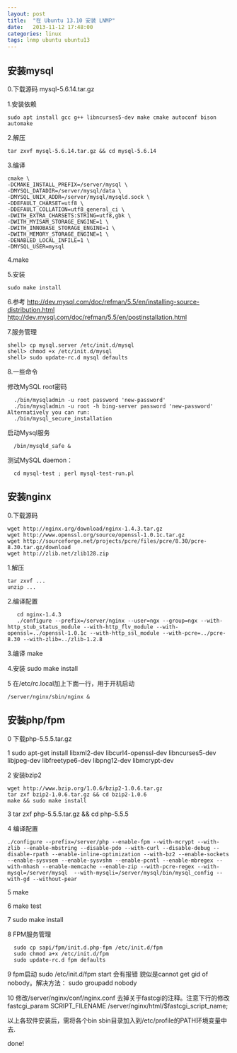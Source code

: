 ```yaml
---
layout: post
title:  "在 Ubuntu 13.10 安装 LNMP"
date:   2013-11-12 17:48:00
categories: linux
tags: lnmp ubuntu ubuntu13
---
```


## 安装mysql

0.下载源码 mysql-5.6.14.tar.gz

1.安装依赖

	sudo apt install gcc g++ libncurses5-dev make cmake autoconf bison automake

2.解压

	tar zxvf mysql-5.6.14.tar.gz && cd mysql-5.6.14

3.编译

	cmake \
	-DCMAKE_INSTALL_PREFIX=/server/mysql \
	-DMYSQL_DATADIR=/server/mysql/data \
	-DMYSQL_UNIX_ADDR=/server/mysql/mysqld.sock \
	-DDEFAULT_CHARSET=utf8 \
	-DDEFAULT_COLLATION=utf8_general_ci \
	-DWITH_EXTRA_CHARSETS:STRING=utf8,gbk \
	-DWITH_MYISAM_STORAGE_ENGINE=1 \
	-DWITH_INNOBASE_STORAGE_ENGINE=1 \
	-DWITH_MEMORY_STORAGE_ENGINE=1 \
	-DENABLED_LOCAL_INFILE=1 \
	-DMYSQL_USER=mysql 

4.make

5.安装

	sudo make install

6.参考 
   http://dev.mysql.com/doc/refman/5.5/en/installing-source-distribution.html  
   http://dev.mysql.com/doc/refman/5.5/en/postinstallation.html

7.服务管理

	shell> cp mysql.server /etc/init.d/mysql
	shell> chmod +x /etc/init.d/mysql
	shell> sudo update-rc.d mysql defaults

8.一些命令

修改MySQL root密码

	  ./bin/mysqladmin -u root password 'new-password'
	  ./bin/mysqladmin -u root -h bing-server password 'new-password'
	Alternatively you can run:
	  ./bin/mysql_secure_installation

启动Mysql服务

	  /bin/mysqld_safe &

测试MySQL daemon：

	  cd mysql-test ; perl mysql-test-run.pl


## 安装nginx

0.下载源码

    wget http://nginx.org/download/nginx-1.4.3.tar.gz
    wget http://www.openssl.org/source/openssl-1.0.1c.tar.gz
    wget http://sourceforge.net/projects/pcre/files/pcre/8.30/pcre-8.30.tar.gz/download
    wget http://zlib.net/zlib128.zip

1.解压

	tar zxvf ...
	unzip ...

2.编译配置

	   cd nginx-1.4.3
	   ./configure --prefix=/server/nginx --user=ngx --group=ngx --with-http_stub_status_module --with-http_flv_module --with-openssl=../openssl-1.0.1c --with-http_ssl_module --with-pcre=../pcre-8.30 --with-zlib=../zlib-1.2.8

3.编译 make

4.安装 sudo make install

5 在/etc/rc.local加上下面一行，用于开机启动

	/server/nginx/sbin/nginx &


## 安装php/fpm

0 下载php-5.5.5.tar.gz

1 sudo apt-get install libxml2-dev libcurl4-openssl-dev libncurses5-dev  libjpeg-dev libfreetype6-dev libpng12-dev libmcrypt-dev

2 安装bzip2

    wget http://www.bzip.org/1.0.6/bzip2-1.0.6.tar.gz
    tar zxf bzip2-1.0.6.tar.gz && cd bzip2-1.0.6
    make && sudo make install

3 tar zxf php-5.5.5.tar.gz && cd php-5.5.5

4 编译配置

	./configure --prefix=/server/php --enable-fpm --with-mcrypt --with-zlib --enable-mbstring --disable-pdo --with-curl --disable-debug --disable-rpath --enable-inline-optimization --with-bz2 --enable-sockets --enable-sysvsem --enable-sysvshm --enable-pcntl --enable-mbregex --with-mhash --enable-memcache --enable-zip --with-pcre-regex --with-mysql=/server/mysql  --with-mysqli=/server/mysql/bin/mysql_config --with-gd --without-pear

5 make

6 make test

7 sudo make install

8 FPM服务管理

	  sudo cp sapi/fpm/init.d.php-fpm /etc/init.d/fpm
	  sudo chmod a+x /etc/init.d/fpm
	  sudo update-rc.d fpm defaults

9 fpm启动 sudo /etc/init.d/fpm start 会有报错 貌似是cannot get gid of nobody。解决方法：
  sudo groupadd nobody

10 修改/server/nginx/conf/nginx.conf 去掉关于fastcgi的注释。注意下行的修改
   fastcgi_param  SCRIPT_FILENAME  /server/nginx/html/$fastcgi_script_name;

以上各软件安装后，需将各个bin sbin目录加入到/etc/profile的PATH环境变量中去.

done!